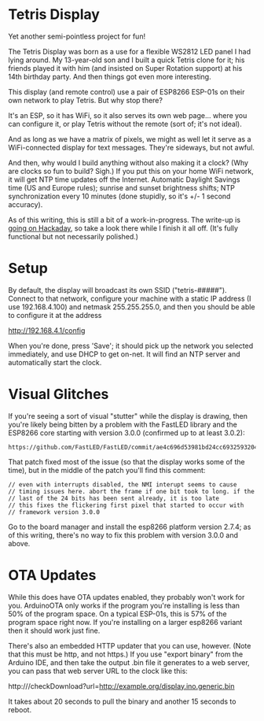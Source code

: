 Tetris Display
==============

Yet another semi-pointless project for fun!

The Tetris Display was born as a use for a flexible WS2812 LED panel I
had lying around. My 13-year-old son and I built a quick Tetris clone
for it; his friends played it with him (and insisted on Super Rotation
support) at his 14th birthday party. And then things got even more
interesting.

This display (and remote control) use a pair of ESP8266 ESP-01s on
their own network to play Tetris. But why stop there?

It's an ESP, so it has WiFi, so it also serves its own web
page... where you can configure it, or play Tetris without the remote
(sort of; it's not ideal).

And as long as we have a matrix of pixels, we might as well let it
serve as a WiFi-connected display for text messages. They're sideways,
but not awful.

And then, why would I build anything without also making it a clock?
(Why are clocks so fun to build? Sigh.) If you put this on your home
WiFi network, it will get NTP time updates off the Internet. Automatic
Daylight Savings time (US and Europe rules); sunrise and sunset
brightness shifts; NTP synchronization every 10 minutes (done
stupidly, so it's +/- 1 second accuracy).

As of this writing, this is still a bit of a work-in-progress. The
write-up is [going on
Hackaday](https://hackaday.io/project/166204-tetris-display), so take
a look there while I finish it all off. (It's fully functional but not
necessarily polished.)

Setup
=====

By default, the display will broadcast its own SSID
("tetris-#####"). Connect to that network, configure your machine with
a static IP address (I use 192.168.4.100) and netmask 255.255.255.0,
and then you should be able to configure it at the address

  http://192.168.4.1/config

When you're done, press 'Save'; it should pick up the network you
selected immediately, and use DHCP to get on-net. It will find an
NTP server and automatically start the clock.

Visual Glitches
===============

If you're seeing a sort of visual "stutter" while the display is
drawing, then you're likely being bitten by a problem with the
FastLED library and the ESP8266 core starting with version 3.0.0
(confirmed up to at least 3.0.2):

    https://github.com/FastLED/FastLED/commit/ae4c696d53981bd24cc6932593204b906b82d786

That patch fixed most of the issue (so that the display works some of
the time), but in the middle of the patch you'll find this comment:

	// even with interrupts disabled, the NMI interupt seems to cause
	// timing issues here. abort the frame if one bit took to long. if the
	// last of the 24 bits has been sent already, it is too late
	// this fixes the flickering first pixel that started to occur with
	// framework version 3.0.0

Go to the board manager and install the esp8266 platform version
2.7.4; as of this writing, there's no way to fix this problem with
version 3.0.0 and above.

OTA Updates
===========

While this does have OTA updates enabled, they probably won't work for
you. ArduinoOTA only works if the program you're installing is less
than 50% of the program space. On a typical ESP-01s, this is 57% of
the program space right now. If you're installing on a larger esp8266
variant then it should work just fine.

There's also an embedded HTTP updater that you can use, however. (Note
that this must be http, and not https.) If you use "export binary"
from the Arduino IDE, and then take the output .bin file it generates
to a web server, you can pass that web server URL to the clock like
this:

   http://<clock IP>/checkDownload?url=http://example.org/display.ino.generic.bin

It takes about 20 seconds to pull the binary and another 15 seconds to reboot.

